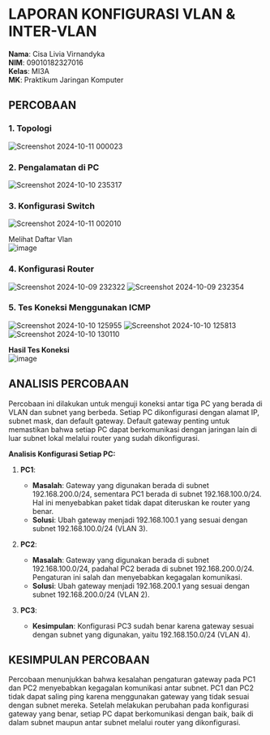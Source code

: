 # LAPORAN KONFIGURASI VLAN & INTER-VLAN

**Nama**: Cisa Livia Virnandyka  
**NIM**: 09010182327016  
**Kelas**: MI3A  
**MK**: Praktikum Jaringan Komputer  

## PERCOBAAN

### 1. Topologi

![Screenshot 2024-10-11 000023](https://github.com/user-attachments/assets/f9701175-5db6-42d4-83ef-b5e024e60e9e)

### 2. Pengalamatan di PC

![Screenshot 2024-10-10 235317](https://github.com/user-attachments/assets/ce714446-a5fa-4e30-bc1c-ee5dc6395ef3)

### 3. Konfigurasi Switch

![Screenshot 2024-10-11 002010](https://github.com/user-attachments/assets/4a83b59f-6472-4ef4-9d50-3a7296e0fad0)

Melihat Daftar Vlan          
![image](https://github.com/user-attachments/assets/e30736b2-4650-41f1-98d1-beac2cf36c0e)

### 4. Konfigurasi Router

![Screenshot 2024-10-09 232322](https://github.com/user-attachments/assets/45c5cf3f-53a5-48cf-bf2c-2f72e5514357)
![Screenshot 2024-10-09 232354](https://github.com/user-attachments/assets/4864d245-f5c6-4d25-a07b-5398714d4ba3)

### 5. Tes Koneksi Menggunakan ICMP

![Screenshot 2024-10-10 125955](https://github.com/user-attachments/assets/31bf6c65-2f31-475a-90d8-b315633c01da)
![Screenshot 2024-10-10 125813](https://github.com/user-attachments/assets/04674c4b-3eeb-4c17-ac94-a2542a517038)
![Screenshot 2024-10-10 130110](https://github.com/user-attachments/assets/c7119412-d2bf-4bc3-9d52-7e27f6a6b05b)

**Hasil Tes Koneksi**                             
![image](https://github.com/user-attachments/assets/7c51b5c6-1089-49ab-b1d0-812b41b98860)


## ANALISIS PERCOBAAN

Percobaan ini dilakukan untuk menguji koneksi antar tiga PC yang berada di VLAN dan subnet yang berbeda. Setiap PC dikonfigurasi dengan alamat IP, subnet mask, dan default gateway. Default gateway penting untuk memastikan bahwa setiap PC dapat berkomunikasi dengan jaringan lain di luar subnet lokal melalui router yang sudah dikonfigurasi.

**Analisis Konfigurasi Setiap PC:**

1. **PC1**:  
   - **Masalah**: Gateway yang digunakan berada di subnet 192.168.200.0/24, sementara PC1 berada di subnet 192.168.100.0/24. Hal ini menyebabkan paket tidak dapat diteruskan ke router yang benar.  
   - **Solusi**: Ubah gateway menjadi 192.168.100.1 yang sesuai dengan subnet 192.168.100.0/24 (VLAN 3).  

2. **PC2**:  
   - **Masalah**: Gateway yang digunakan berada di subnet 192.168.100.0/24, padahal PC2 berada di subnet 192.168.200.0/24. Pengaturan ini salah dan menyebabkan kegagalan komunikasi.  
   - **Solusi**: Ubah gateway menjadi 192.168.200.1 yang sesuai dengan subnet 192.168.200.0/24 (VLAN 2).  

3. **PC3**:  
   - **Kesimpulan**: Konfigurasi PC3 sudah benar karena gateway sesuai dengan subnet yang digunakan, yaitu 192.168.150.0/24 (VLAN 4).  

## KESIMPULAN PERCOBAAN

Percobaan menunjukkan bahwa kesalahan pengaturan gateway pada PC1 dan PC2 menyebabkan kegagalan komunikasi antar subnet. PC1 dan PC2 tidak dapat saling ping karena menggunakan gateway yang tidak sesuai dengan subnet mereka. Setelah melakukan perubahan pada konfigurasi gateway yang benar, setiap PC dapat berkomunikasi dengan baik, baik di dalam subnet maupun antar subnet melalui router yang dikonfigurasi.
